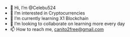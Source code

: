 - 👋 Hi, I’m @Celebu524
- 👀 I’m interested in Cryptocurrencies
- 🌱 I’m currently learning X1 Blockchain
- 💞️ I’m looking to collaborate on learning more every day
- 📫 How to reach me, canito2free@gmail.com
  

<!---
Celebu524/Celebu524 is a ✨ special ✨ repository because its `README.md` (this file) appears on your GitHub profile.
You can click the Preview link to take a look at your changes.
--->
